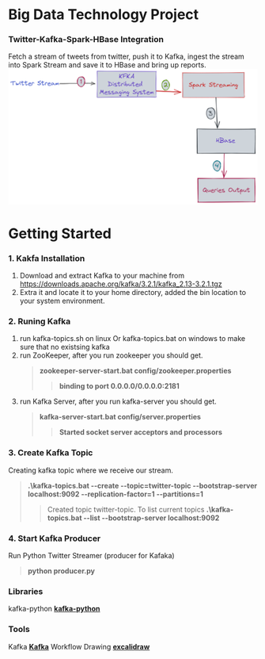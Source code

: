 # Big Data Technology Project 
### Twitter-Kafka-Spark-HBase Integration

Fetch a stream of tweets from twitter, push it to Kafka, ingest the stream into Spark Stream and save it to HBase and bring up reports.
![Workflow](./assets/workflow.png)
# Getting Started

### 1. Kakfa Installation 

1. Download and extract Kafka to your machine from https://downloads.apache.org/kafka/3.2.1/kafka_2.13-3.2.1.tgz
2. Extra it and locate it to your home directory, added the bin location to your system environment.
### 2. Runing Kafka
1. run kafka-topics.sh on linux Or kafka-topics.bat on windows to make sure that no existsing kafka
2. run ZooKeeper, after you run zookeeper you should get.  
   > **zookeeper-server-start.bat config/zookeeper.properties**
   > > **binding to port 0.0.0.0/0.0.0.0:2181**
3. run Kafka Server, after you run kafka-server you should get.
   > **kafka-server-start.bat config/server.properties**
   > > **Started socket server acceptors and processors**
### 3. Create Kafka Topic
Creating kafka topic where we receive our stream.
   > **.\kafka-topics.bat --create --topic=twitter-topic --bootstrap-server localhost:9092 --replication-factor=1 --partitions=1**
   >> Created topic twitter-topic.
To list current topics
   > **.\kafka-topics.bat --list --bootstrap-server localhost:9092**

### 4. Start Kafka Producer
Run Python Twitter Streamer (producer for Kafaka)
> **python producer.py**

### Libraries
kafka-python **[kafka-python](https://kafka-python.readthedocs.io/en/master/)** 

### Tools
Kafka **[Kafka](https://kafka.apache.org/quickstart)**
Workflow Drawing **[excalidraw](https://excalidraw.com/)**
